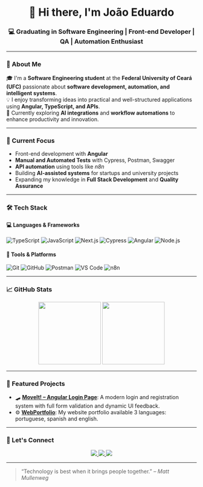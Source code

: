<!-- HEADER -->
<h1 align="center">👋 Hi there, I'm João Eduardo</h1>
<h3 align="center">💻 Graduating in Software Engineering | Front-end Developer | QA | Automation Enthusiast</h3>

---

### 🎯 About Me  
🎓 I'm a **Software Engineering student** at the **Federal University of Ceará (UFC)** passionate about **software development, automation, and intelligent systems**.  
💡 I enjoy transforming ideas into practical and well-structured applications using **Angular, TypeScript, and APIs**.  
🚀 Currently exploring **AI integrations** and **workflow automations** to enhance productivity and innovation.

---

### 🧠 Current Focus  
- Front-end development with **Angular**  
- **Manual and Automated Tests** with Cypress, Postman, Swagger  
- **API automation** using tools like *n8n*  
- Building **AI-assisted systems** for startups and university projects  
- Expanding my knowledge in **Full Stack Development** and **Quality Assurance**

---

### 🛠️ Tech Stack  

#### 💻 Languages & Frameworks
![TypeScript](https://img.shields.io/badge/TypeScript-3178C6?style=for-the-badge&logo=typescript&logoColor=white)
![JavaScript](https://img.shields.io/badge/JavaScript-F7DF1E?style=for-the-badge&logo=javascript&logoColor=black)
![Next.js](https://img.shields.io/badge/Next.js-000000?style=for-the-badge&logo=nextdotjs&logoColor=white)
![Cypress](https://img.shields.io/badge/Cypress-17202C?style=for-the-badge&logo=cypress&logoColor=white)
![Angular](https://img.shields.io/badge/Angular-DD0031?style=for-the-badge&logo=angular&logoColor=white)
![Node.js](https://img.shields.io/badge/Node.js-339933?style=for-the-badge&logo=node.js&logoColor=white)

#### 🧩 Tools & Platforms
![Git](https://img.shields.io/badge/Git-F05032?style=for-the-badge&logo=git&logoColor=white)
![GitHub](https://img.shields.io/badge/GitHub-181717?style=for-the-badge&logo=github&logoColor=white)
![Postman](https://img.shields.io/badge/Postman-FF6C37?style=for-the-badge&logo=postman&logoColor=white)
![VS Code](https://img.shields.io/badge/VS%20Code-007ACC?style=for-the-badge&logo=visualstudiocode&logoColor=white)
![n8n](https://img.shields.io/badge/n8n-ED6A5E?style=for-the-badge&logo=n8n&logoColor=white)

---

### 📈 GitHub Stats  

<p align="center">
  <img height="165em" src="https://github-readme-stats.vercel.app/api?username=joaoedu2005&show_icons=true&theme=radical&hide_border=true" />
  <img height="165em" src="https://github-readme-stats.vercel.app/api/top-langs/?username=joaoedu2005&layout=compact&theme=radical&hide_border=true" />
</p>

---

### 🚀 Featured Projects  
- 🛹 [**MoveIt! – Angular Login Page**](https://github.com/joaoedu2005/login-page): A modern login and registration system with full form validation and dynamic UI feedback.  
- ⚙️ [**WebPortfolio**](https://webportfoliogirao.netlify.app): My website portfolio available 3 languages: portuguese, spanish and english.  

---

### 🤝 Let's Connect  

<p align="center">
  <a href="https://linkedin.com/in/joaoedugirao">
    <img src="https://img.shields.io/badge/LinkedIn-0A66C2?style=for-the-badge&logo=linkedin&logoColor=white"/>
  </a>
  <a href="mailto:joaoedugirao@alu.ufc.br">
    <img src="https://img.shields.io/badge/Email-D14836?style=for-the-badge&logo=gmail&logoColor=white"/>
  </a>
  <a href="https://github.com/joaoedu2005">
    <img src="https://img.shields.io/badge/GitHub-181717?style=for-the-badge&logo=github&logoColor=white"/>
  </a>
</p>

---

> “Technology is best when it brings people together.” – *Matt Mullenweg*
